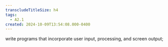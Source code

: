 ```yaml
---
transcludeTitleSize: h4
tags:
  - A2.1
created: 2024-10-09T13:54:08.000-0400
---
```

write programs that incorporate user input, processing, and screen output;